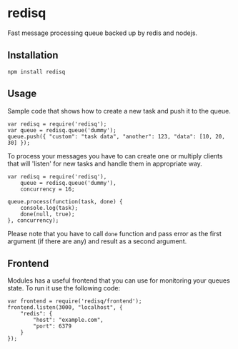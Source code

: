 
redisq
=====

Fast message processing queue backed up by redis and nodejs.

## Installation

    npm install redisq


## Usage

Sample code that shows how to create a new task and push it to the queue.

    var redisq = require('redisq');
    var queue = redisq.queue('dummy');
    queue.push({ "custom": "task data", "another": 123, "data": [10, 20, 30] });

To process your messages you have to can create one or multiply clients that will
'listen' for new tasks and handle them in appropriate way.

    var redisq = require('redisq'),
        queue = redisq.queue('dummy'),
        concurrency = 16;

    queue.process(function(task, done) {
        console.log(task);
        done(null, true);
    }, concurrency);

Please note that you have to call `done` function and pass error as the first argument
(if there are any) and result as a second argument.


## Frontend

Modules has a useful frontend that you can use for monitoring your queues state. To run
it use the following code:

    var frontend = require('redisq/frontend');
    frontend.listen(3000, "localhost", {
        "redis": {
            "host": "example.com",
            "port": 6379
        }
    });

